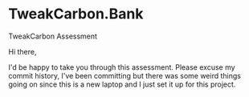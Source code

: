 # TweakCarbon.Bank
TweakCarbon Assessment

Hi there, 

I'd be happy to take you through this assessment. 
Please excuse my commit history, I've been committing but there was some weird things going on since this is a new laptop and I just set it up for this project.
